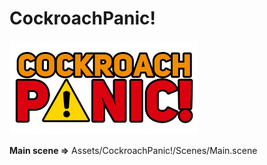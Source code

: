 # CockroachPanic!
<img src="https://github.com/EpicSharpCode/CockroachPanic/blob/master/Assets/CockroachPanic!/Graphics/Logo.png" width="300" height="150">

<b>Main scene =></b> Assets/CockroachPanic!/Scenes/Main.scene
